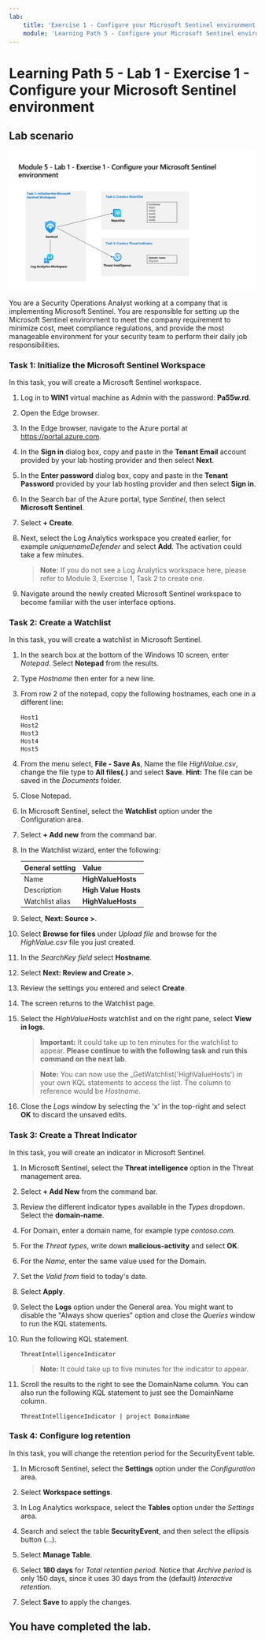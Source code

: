 ```yaml
---
lab:
    title: 'Exercise 1 - Configure your Microsoft Sentinel environment'
    module: 'Learning Path 5 - Configure your Microsoft Sentinel environment'
---
```


# Learning Path 5 - Lab 1 - Exercise 1 - Configure your Microsoft Sentinel environment

## Lab scenario

![Lab overview.](../Media/SC-200-Lab_Diagrams_Mod5_L1_Ex1.png)

You are a Security Operations Analyst working at a company that is implementing Microsoft Sentinel. You are responsible for setting up the Microsoft Sentinel environment to meet the company requirement to minimize cost, meet compliance regulations, and provide the most manageable environment for your security team to perform their daily job responsibilities.


### Task 1: Initialize the Microsoft Sentinel Workspace

In this task, you will create a Microsoft Sentinel workspace.

1. Log in to **WIN1** virtual machine as Admin with the password: **Pa55w.rd**.  

1. Open the Edge browser.

1. In the Edge browser, navigate to the Azure portal at https://portal.azure.com.

1. In the **Sign in** dialog box, copy and paste in the **Tenant Email** account provided by your lab hosting provider and then select **Next**.

1. In the **Enter password** dialog box, copy and paste in the **Tenant Password** provided by your lab hosting provider and then select **Sign in**.

1. In the Search bar of the Azure portal, type *Sentinel*, then select **Microsoft Sentinel**.

1. Select **+ Create**.

1. Next, select the Log Analytics workspace you created earlier, for example *uniquenameDefender* and select **Add**. The activation could take a few minutes.

    >**Note:** If you do not see a Log Analytics workspace here, please refer to Module 3, Exercise 1, Task 2 to create one.

1. Navigate around the newly created Microsoft Sentinel workspace to become familiar with the user interface options.


### Task 2: Create a Watchlist

In this task, you will create a watchlist in Microsoft Sentinel.

1. In the search box at the bottom of the Windows 10 screen, enter *Notepad*. Select **Notepad** from the results.

1. Type *Hostname* then enter for a new line.

1. From row 2 of the notepad, copy the following hostnames, each one in a different line:

    ```Notepad
    Host1
    Host2
    Host3
    Host4
    Host5
    ```

1. From the menu select, **File - Save As**, Name the file *HighValue.csv*, change the file type to **All files(*.*)** and select **Save**. **Hint:** The file can be saved in the *Documents* folder.

1. Close Notepad.

1. In Microsoft Sentinel, select the **Watchlist** option under the Configuration area.

1. Select **+ Add new** from the command bar.

1. In the Watchlist wizard, enter the following:

    |General setting|Value|
    |---|---|
    |Name|**HighValueHosts**|
    |Description|**High Value Hosts**|
    |Watchlist alias|**HighValueHosts**|

1. Select, **Next: Source >**.

1. Select **Browse for files** under *Upload file* and browse for the *HighValue.csv* file you just created.

1. In the *SearchKey field* select **Hostname**.

1. Select **Next: Review and Create >**.

1. Review the settings you entered and select **Create**.

1. The screen returns to the Watchlist page.

1. Select the *HighValueHosts* watchlist and on the right pane, select **View in logs**.

    >**Important:** It could take up to ten minutes for the watchlist to appear. **Please continue to with the following task and run this command on the next lab**.
    
    >**Note:** You can now use the _GetWatchlist('HighValueHosts') in your own KQL statements to access the list. The column to reference would be *Hostname*.

1. Close the *Logs* window by selecting the 'x' in the top-right and select **OK** to discard the unsaved edits.


### Task 3: Create a Threat Indicator

In this task, you will create an indicator in Microsoft Sentinel.

1. In Microsoft Sentinel, select the **Threat intelligence** option in the Threat management area.

1. Select **+ Add New** from the command bar.

1. Review the different indicator types available in the *Types* dropdown. Select the **domain-name**. 

1. For Domain, enter a domain name, for example type *contoso.com*.

1. For the *Threat types*, write down **malicious-activity** and select **OK**.

1. For the *Name*, enter the same value used for the Domain.

1. Set the *Valid from* field to today's date.

1. Select **Apply**.

1. Select the **Logs** option under the General area. You might want to disable the "Always show queries" option and close the *Queries* window to run the KQL statements.

1. Run the following KQL statement.

    ```KQL
    ThreatIntelligenceIndicator
    ```

    >**Note:** It could take up to five minutes for the indicator to appear.

1. Scroll the results to the right to see the DomainName column. You can also run the following KQL statement to just see the DomainName column. 

    ```KQL
    ThreatIntelligenceIndicator | project DomainName
    ```


### Task 4: Configure log retention

In this task, you will change the retention period for the SecurityEvent table.

1. In Microsoft Sentinel, select the **Settings** option under the *Configuration* area.

1. Select **Workspace settings**.

1. In Log Analytics workspace, select the **Tables** option under the *Settings* area.

1. Search and select the table **SecurityEvent**, and then select the ellipsis button (...).

1. Select **Manage Table**.

1. Select **180 days** for *Total retention period*. Notice that *Archive period* is only 150 days, since it uses 30 days from the (default) *Interactive retention*.

1. Select **Save** to apply the changes.


## You have completed the lab.
